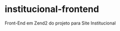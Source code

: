 institucional-frontend
======================

Front-End em Zend2 do projeto para Site Institucional
